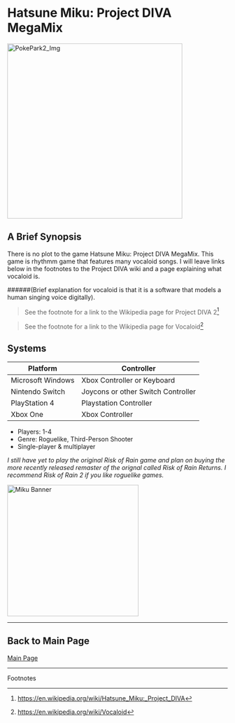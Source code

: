 # Hatsune Miku: Project DIVA MegaMix

<img src="https://assets.nintendo.com/image/upload/c_fill,w_1200/q_auto:best/f_auto/dpr_2.0/ncom/software/switch/70010000024015/0f28e2124121e22e50ad70165e94ee01e12447c2e025629844e01e07fc8f0942" alt="PokePark2_Img" width="400"/>

## A Brief Synopsis

There is no plot to the game Hatsune Miku: Project DIVA MegaMix. This game is rhythmm game that features many vocaloid songs. I will leave links below in the footnotes to the Project DIVA wiki and a page explaining what vocaloid is. 

######(Brief explanation for vocaloid is that it is a software that models a human singing voice digitally).
>See the footnote for a link to the Wikipedia page for Project DIVA 2[^1]

>See the footnote for a link to the Wikipedia page for Vocaloid[^2]

## Systems

| **Platform**      | **Controller**                      |
|-------------------|-------------------------------------|
| Microsoft Windows | Xbox Controller or Keyboard         |
| Nintendo Switch   | Joycons or other Switch Controller  |
| PlayStation 4     | Playstation Controller              |
| Xbox One          | Xbox Controller                     |


+ Players: 1-4
+ Genre: Roguelike, Third-Person Shooter
+ Single-player & multiplayer

*I still have yet to play the original Risk of Rain game and plan on buying the more recently released remaster of the orignal called Risk of Rain Returns. I recommend Risk of Rain 2 if you like roguelike games.*

<img src="https://miku.sega.com/megamix/img/logo.png" alt="Miku Banner" width="300">



---


## Back to Main Page
[Main Page](README.md)

***
Footnotes

[^1]:https://en.wikipedia.org/wiki/Hatsune_Miku:_Project_DIVA
[^2]:https://en.wikipedia.org/wiki/Vocaloid
